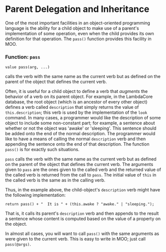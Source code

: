 # Parent Delegation and Inheritance

One of the most important facilities in an object-oriented programming language is the ability for a child object to
make
use of a parent's implementation of some operation, even when the child provides its own definition for that operation.
The `pass()` function provides this facility in MOO.

### Function: `pass`

```
value pass(arg, ...)
```

calls the verb with the same name as the current verb but as defined on the parent of the object that defines the
current verb.

Often, it is useful for a child object to define a verb that _augments_ the behavior of a verb on its parent object. For
example, in the LambdaCore database, the root object (which is an ancestor of every other object) defines a verb called
`description` that simply returns the value of `this.description`; this verb is used by the implementation of the `look`
command. In many cases, a programmer would like the
description of some object to include some non-constant part; for example, a sentence about whether or not the object
was 'awake' or 'sleeping'. This sentence should be added onto the end of the normal description. The programmer would
like to have a means of calling the normal `description` verb and then appending the sentence onto the end of that
description. The function `pass()` is for exactly such situations.

`pass` calls the verb with the same name as the current verb but as defined on the parent of the object that defines the
current verb. The arguments given to `pass` are the ones given to the called verb and the returned value of the called
verb is returned from the call to `pass`. The initial value of `this` in the called verb is the same as in the calling
verb.

Thus, in the example above, the child-object's `description` verb might have the following implementation:

```
return pass() + "  It is " + (this.awake ? "awake." | "sleeping.");
```

That is, it calls its parent's `description` verb and then appends to the result a sentence whose content is computed
based on the value of a property on the object.

In almost all cases, you will want to call `pass()` with the same arguments as were given to the current verb. This is
easy to write in MOO; just call `pass(@args)`.
